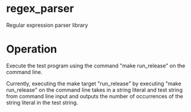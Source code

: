[//]: # (Copyright 2023 Ambareesh Pandit)

[//]: # ()
[//]: # (Licensed under the Apache License, Version 2.0 &#40;the "License"&#41;;)

[//]: # (you may not use this file except in compliance with the License.)

[//]: # (You may obtain a copy of the License at)

[//]: # ()
[//]: # (       http://www.apache.org/licenses/LICENSE-2.0)

[//]: # ()
[//]: # (Unless required by applicable law or agreed to in writing, software)

[//]: # (distributed under the License is distributed on an "AS IS" BASIS,)

[//]: # (WITHOUT WARRANTIES OR CONDITIONS OF ANY KIND, either express or implied.)

[//]: # (See the License for the specific language governing permissions and)

[//]: # (limitations under the License.)

# regex_parser
Regular expression parser library

# Operation
Execute the test program using the command "make run_release" on the command line.

Currently, executing the make target "run_release" by executing "make run_release" on the command line takes in a string
literal and test string from command line input and outputs the number of occurrences of the string literal in the
test string.
